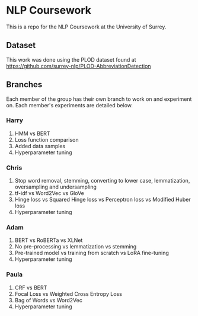 # NLP Coursework

This is a repo for the NLP Coursework at the University of Surrey.

## Dataset

This work was done using the PLOD dataset found at https://github.com/surrey-nlp/PLOD-AbbreviationDetection

## Branches

Each member of the group has their own branch to work on and experiment on. Each member's experiments are detailed below.

### Harry
1. HMM vs BERT
2. Loss function comparison
3. Added data samples
4. Hyperparameter tuning

### Chris
1. Stop word removal, stemming, converting to lower case, lemmatization, oversampling and undersampling
2. tf-idf vs Word2Vec vs GloVe
3. Hinge loss vs Squared Hinge loss vs Perceptron loss vs Modified Huber loss
4. Hyperparameter tuning

### Adam
1. BERT vs RoBERTa vs XLNet
2. No pre-processing vs lemmatization vs stemming
3. Pre-trained model vs training from scratch vs LoRA fine-tuning
4. Hyperparameter tuning

### Paula
1. CRF vs BERT
2. Focal Loss vs Weighted Cross Entropy Loss
3. Bag of Words vs Word2Vec
4.  Hyperparameter tuning 
